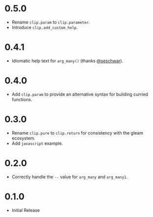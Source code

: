 # 0.5.0

* Rename `clip.param` to `clip.parameter`.
* Introduce `clip.add_custom_help`.

# 0.4.1

* Idiomatic help text for `arg_many()` (thanks [@seschwar](https://github.com/seschwar)).

# 0.4.0

* Add `clip.param` to provide an alternative syntax for building curried
  functions.

# 0.3.0

* Rename `clip.pure` to `clip.return` for consistency with the gleam ecosystem.
* Add `javascript` example.

# 0.2.0

* Correctly handle the `--` value for `arg_many` and `arg_many1`.

# 0.1.0

* Initial Release
